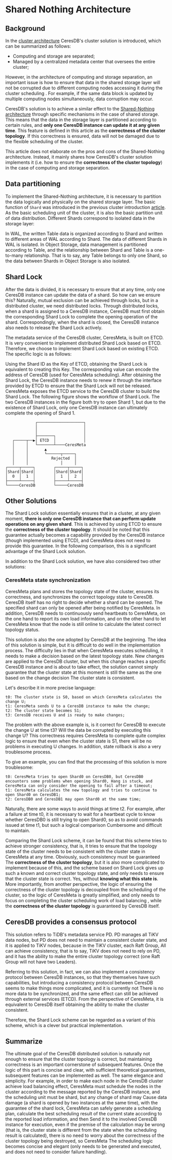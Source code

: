 # Shared Nothing Architecture

## Background

In the [cluster architecture](./clustering.md) CeresDB's cluster solution is introduced, which can be
summarized as follows:

- Computing and storage are separated;
- Managed by a centralized metadata center that oversees the entire cluster;

However, in the architecture of computing and storage separation, an important issue is how to ensure that data in the
shared storage layer will not be corrupted due to different computing nodes accessing it during the cluster scheduling .
For example, if the same data block is updated by multiple computing nodes simultaneously, data corruption may
occur.

CeresDB's solution is to achieve a similar effect to
the [Shared-Nothing architecture](https://en.wikipedia.org/wiki/Shared-nothing_architecture) through specific mechanisms
in the
case of shared storage. This means that the data in the storage layer is partitioned according to certain rules, and
**only one CeresDB instance can update it at any given time**. This feature is defined in this article as the
**correctness of
the cluster topology**. If this correctness is ensured, data will not be damaged due to the flexible scheduling of the
cluster.

This article does not elaborate on the pros and cons of the Shared-Nothing architecture. Instead, it mainly shares how
CeresDB's cluster solution implements it (i.e. how to ensure the **correctness of the cluster
topology**) in the case of computing and storage separation.

## Data partitioning

To implement the Shared-Nothing architecture, it is necessary to partition the data logically and physically on the
shared
storage layer. The basic function of `Shard` was introduced in the previous cluster
introduction [article](./clustering.md#shard). As the basic
scheduling unit of the cluster, it is also the basic partition unit of data distribution. Different Shards correspond to
isolated data in the storage layer:

In WAL, the written Table data is organized according to Shard and written to different areas of WAL according to Shard.
The data of different Shards in WAL is isolated.
In Object Storage, data management is partitioned according to Table, and the relationship between Shard and Table is a
one-to-many relationship. That is to say, any Table belongs to only one Shard, so the data between Shards in Object
Storage is also isolated.

## Shard Lock

After the data is divided, it is necessary to ensure that at any time, only one CeresDB instance can update the data of
a shard. So how can we ensure this? Naturally, mutual exclusion can be achieved through locks, but in a distributed
cluster, we need distributed locks. Through distributed locks, when a shard is assigned to a CeresDB instance, CeresDB
must first obtain the corresponding Shard Lock to complete the opening operation of the shard. Correspondingly, when the
shard is closed, the CeresDB instance also needs to release the Shard Lock actively.

The metadata service of the CeresDB cluster, CeresMeta, is built on ETCD. It is very convenient to implement distributed
Shard Lock based on ETCD. Therefore, we choose to implement Shard Lock based on existing ETCD. The specific logic is as
follows:

Using the Shard ID as the Key of ETCD, obtaining the Shard Lock is equivalent to creating this Key.
The corresponding value can encode the address of CeresDB (used for CeresMeta scheduling).
After obtaining the Shard Lock, the CeresDB instance needs to renew it through the interface provided by ETCD to ensure
that the Shard Lock will not be released.
CeresMeta exposes the ETCD service to the CeresDB cluster to build the Shard Lock. The following figure shows the
workflow of Shard Lock. The two CeresDB instances in the figure both try to open Shard 1, but due to the existence of
Shard Lock, only one CeresDB instance can ultimately complete the opening of Shard 1.

```
             ┌────────────────────┐
             │                    │
             │                    │
             ├───────┐            │
   ┌─────┬──▶│ ETCD  │            │
   │     │   └───────┴────CeresMeta
   │     │       ▲
   │     │       └──────┬─────┐
   │     │          Rejected  │
   │     │              │     │
┌─────┬─────┐        ┌─────┬─────┐
│Shard│Shard│        │Shard│Shard│
│  0  │  1  │        │  1  │  2  │
├─────┴─────┤        ├─────┴─────┤
└─────CeresDB        └─────CeresDB
```

## Other Solutions

The Shard Lock solution essentially ensures that in a cluster, at any given moment, **there is only one CeresDB instance
that can perform update operations on any given shard**. This is achieved by using ETCD to ensure the **correctness of
the
cluster topology**. It should be noted that this guarantee actually becomes a capability provided by the CeresDB
instance (though implemented using ETCD), and CeresMeta does not need to provide this guarantee. In the following
comparison, this is a significant advantage of the Shard Lock solution.

In addition to the Shard Lock solution, we have also considered two other solutions:

### CeresMeta state synchronization

CeresMeta plans and stores the topology state of the cluster, ensures its correctness, and synchronizes the correct
topology state to CeresDB. CeresDB itself has no right to decide whether a shard can be opened. The specified shard can
only be opened after being notified by CeresMeta. In addition, CeresDB needs to continuously send heartbeats to
CeresMeta, on the one hand to report its own load information, and on the other hand to let CeresMeta know that the node
is still online to calculate the latest correct topology status.

This solution is also the one adopted by CeresDB at the beginning. The idea of this solution is simple, but it is
difficult to do well in the implementation process. The difficulty lies in that when CeresMeta executes scheduling, it
needs to make a decision based on the latest topology state. New changes are applied to the CeresDB cluster, but when
this change reaches a specific CeresDB instance and is about to take effect, the solution cannot simply guarantee that
the cluster state at this moment is still the same as the one based on the change decision The cluster state is
consistent.

Let's describe it in more precise language:

```
t0: The cluster state is S0, based on which CeresMeta calculates the change U;
t1: CeresMeta sends U to a CeresDB instance to make the change;
t2: The cluster state becomes S1;
t3: CeresDB receives U and is ready to make changes;
```

The problem with the above example is, is it correct for CeresDB to execute the change U at time t3? Will the data be
corrupted by executing this change U? This correctness requires CeresMeta to complete quite complex logic to ensure that
even when the cluster state is S1, there will be no problems in executing U changes. In addition, state rollback is also
a very troublesome process.

To give an example, you can find that the processing of this solution is more troublesome:

```
t0: CeresMeta tries to open Shard0 on CeresDB0, but CeresDB0 encounters some problems when opening Shard0, Hang is stuck, and CeresMeta can only consider the opening to fail after a timeout;
t1: CeresMeta calculates the new topology and tries to continue to open Shard0 on CeresDB1;
t2: CeresDB0 and CeresDB1 may open Shard0 at the same time;
```

Naturally, there are some ways to avoid things at time t2. For example, after a failure at time t0, it is necessary to
wait for a heartbeat cycle to know whether CeresDB0 is still trying to open Shard0, so as to avoid commands issued at
time t1, but such a logical comparison Cumbersome and difficult to maintain.

Comparing the Shard Lock scheme, it can be found that this scheme tries to achieve stronger consistency, that is, it
tries to ensure that the topology state of the cluster needs to be consistent with the cluster state in CeresMeta at any
time. Obviously, such consistency must be guaranteed The **correctness of the cluster topology**, but it is also more
complicated to implement because of this, and the scheme based on Shard Lock gives up such a known and correct cluster
topology state, and only needs to ensure that the cluster state is correct. Yes, without **knowing what this state is**.
More importantly, from another perspective, the logic of ensuring the correctness of the cluster topology is decoupled
from the scheduling of the cluster, so the logic of CeresMeta is greatly simplified, and only needs to focus on
completing the cluster scheduling work of load balancing , while the **correctness of the cluster topology** is
guaranteed
by CeresDB itself.

## CeresDB provides a consensus protocol

This solution refers to TiDB's metadata service PD. PD manages all TiKV data nodes, but PD does not need to maintain a
consistent cluster state, and it is applied to TiKV nodes, because in the TiKV cluster, each Raft Group, All can achieve
consistency, that is to say, TiKV does not need to rely on PD, and it has the ability to make the entire cluster
topology correct (one Raft Group will not have two Leaders).

Referring to this solution, in fact, we can also implement a consistency protocol between CeresDB instances, so that
they themselves have such capabilities, but introducing a consistency protocol between CeresDB seems to make things more
complicated, and it is currently not There is no more data to be synchronized, and the same effect can still be achieved
through external services (ETCD). From the perspective of CeresMeta, it is equivalent to CeresDB itself obtaining the
ability to make the cluster consistent.

Therefore, the Shard Lock scheme can be regarded as a variant of this scheme, which is a clever but practical
implementation.

## Summarize

The ultimate goal of the CeresDB distributed solution is naturally not enough to ensure that the cluster topology is
correct, but maintaining correctness is an important cornerstone of subsequent features. Once the logic of this part is
concise and clear, with sufficient theoretical guarantees, subsequent features can be implemented as well. The same
elegance and simplicity. For example, in order to make each node in the CeresDB cluster achieve load balancing effect,
CeresMeta must schedule the nodes in the cluster according to the message reported by the CeresDB instance, and the
scheduling unit must be shard, but any change of shard may Cause data damage (a shard is opened by two instances at the
same time), with the guarantee of the shard lock, CeresMeta can safely generate a scheduling plan, calculate the best
scheduling result of the current state according to the reported load information, and then Send it to the involved
CeresDB instance for execution, even if the premise of the calculation may be wrong (that is, the cluster state is
different from the state when the scheduling result is calculated), there is no need to worry about the correctness of
the cluster topology being destroyed, so CeresMeta The scheduling logic becomes concise and elegant (only needs to be
generated and executed, and does not need to consider failure handling).
